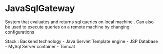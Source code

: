 # JavaSqlGateway

System that evaluates and returns sql queries on local machine . 
Can also be used to execute queries on a remote machine by changing configurations

Stack : 
      Backend technology -  Java Servlet
      Template engine    -  JSP
      Database           -  MySql
      Server container   -  Tomcat 
